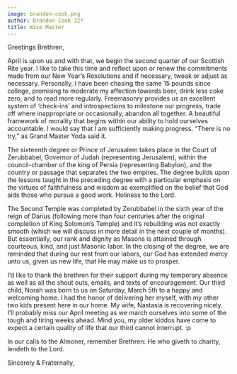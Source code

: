 ```yaml
---
image: brandon-cook.png
author: Brandon Cook 32º
title: Wise Master
---
```


Greetings Brethren,

April is upon us and with that, we begin the second quarter of our Scottish Rite year. I like to take this time and reflect upon or renew the commitments made from our New Year’s Resolutions and if necessary, tweak or adjust as necessary. Personally, I have been chasing the same 15 pounds since college, promising to moderate my affection towards beer, drink less coke zero, and to read more regularly. Freemasonry provides us an excellent system of ‘check-ins’ and introspections to milestone our progress, trade off where inappropriate or occasionally, abandon all together. A beautiful framework of morality that begins within our ability to hold ourselves accountable. I would say that I am sufficiently making progress. “There is no try,” as Grand Master Yoda said it. 

The sixteenth degree or Prince of Jerusalem takes place in the Court of Zerubbabel, Governor of Judah (representing Jerusalem), within the council-chamber of the king of Persia (representing Babylon), and the country or passage that separates the two empires. The degree builds upon the lessons taught in the preceding degree with a particular emphasis on the virtues of faithfulness and wisdom as exemplified on the belief that God aids those who pursue a good work. Holiness to the Lord.

The Second Temple was completed by Zerubbabel in the sixth year of the reign of Darius (following more than four centuries after the original completion of King Solomon’s Temple) and it’s rebuilding was not exactly smooth (which we will discuss in more detail in the next couple of months). But essentially, our rank and dignity as Masons is attained through courteous, kind, and just Masonic labor. In the closing of the degree, we are reminded that during our rest from our labors, our God has extended mercy unto us, given us new life, that He may make us to prosper. 

I’d like to thank the brethren for their support during my temporary absence as well as all the shout outs, emails, and texts of encouragement. Our third child, Norah was born to us on Saturday, March 5th to a happy and welcoming home. I had the honor of delivering her myself, with my other two kids present here in our home. My wife, Nastasia is recovering nicely. I’ll probably miss our April meeting as we march ourselves into some of the tough and tiring weeks ahead. Mind you, my older kiddos have come to expect a certain quality of life that our third cannot interrupt. :p

In our calls to the Almoner, remember Brethren: He who giveth to charity, lendeth to the Lord.

Sincerely & Fraternally,
